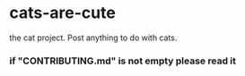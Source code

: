 # cats-are-cute

the cat project.
Post anything to do with cats.

### if "CONTRIBUTING.md" is not empty please read it
